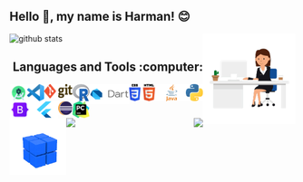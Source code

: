 ## Hello :wave:, my name is Harman! :blush:

![github stats](https://github-readme-stats.vercel.app/api?username=harman-khehara&theme=algolia&show_icons=true&hide=issues,contribs,stars&count_private=true&include_all_commits=true&bg_color=0,3f39bd,aab3f0,98d7eb&title_color=ffffff)
<img align="right" alt="Typing on a computer" width="162.8" height="160" src="typing.gif"> 
<h2 align="right">Languages and Tools :computer:</h3>
<img align="right" alt="Python" width="30" height="30" src="python_logo.png"> 
<img align="right" alt="Java" width="50" height="30" src="java_logo.png"> 
<img align="right" alt="HTML" width="30" height="30" src="html_logo.png"> 
<img align="right" alt="CSS" width="20" height="30" src="css_logo.png"> 
<img align="right" alt="Dart" width="70" height="35" src="dart_logo.png"> 
<img align="right" alt="R" width="30" height="30" src="r_logo.svg"> 
<img align="right" alt="Git" width="50" height="25" src="git_logo.png">
<img align="right" alt="VSCode" width="30" height="30" src="vscode.png"> 
<img align="right" alt="Android Studio" width="30" height="30" src="android_studio.png"> 
<img align="right" alt="PyCharm" width="30" height="30" src="pycharm.png"> 
<img align="right" alt="Eclipse" width="25" height="25" src="eclipse.png">
<img align="right" alt="Flutter" width="50" height="30" src="flutter.png"> 
<img align="right" alt="Bootstrap" width="35" height="30" src="bootstrap_logo.png"> 


<a href="https://visitor-badge.glitch.me/badge?page_id=harman-khehara.visitor-badge">
    <img algin="left" src="https://visitor-badge.glitch.me/badge?page_id=harman-khehara.visitor-badge">
</a>
<img align="left" alt="Rubiks Cube" width="100" height="100" src="rubiks_cube.gif"> 
<a href="https://github-readme-stats.vercel.app/api/top-langs/?username=harman-khehara&bg_color=0,98d7eb,aab3f0,3f39bd&title_color=ffffff&theme=algolia&hide=Shell,Swift,Kotlin,Objective-C&langs_count=8&layout=compact&card_width=275">
  <img align="right" src="https://github-readme-stats.vercel.app/api/top-langs/?username=harman-khehara&bg_color=0,98d7eb,aab3f0,3f39bd&title_color=ffffff&theme=algolia&hide=Shell,Swift,Kotlin,Objective-C&langs_count=8&layout=compact&card_width=400">
</a>








